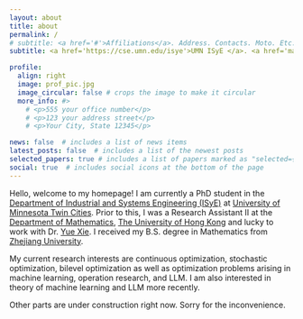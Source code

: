 ```yaml
---
layout: about
title: about
permalink: /
# subtitle: <a href='#'>Affiliations</a>. Address. Contacts. Moto. Etc.
subtitle: <a href='https://cse.umn.edu/isye'>UMN ISyE </a>. <a href='mailto:bjw010529@gmail.com'>bjw010529@gmail.com</a>.

profile:
  align: right
  image: prof_pic.jpg
  image_circular: false # crops the image to make it circular
  more_info: #>
    # <p>555 your office number</p>
    # <p>123 your address street</p>
    # <p>Your City, State 12345</p> 

news: false  # includes a list of news items
latest_posts: false  # includes a list of the newest posts
selected_papers: true # includes a list of papers marked as "selected={true}"
social: true  # includes social icons at the bottom of the page
---
```


Hello, welcome to my homepage! I am currently a PhD student in the [Department of Industrial and Systems Engineering (ISyE)](https://cse.umn.edu/isye) at [University of Minnesota Twin Cities](https://twin-cities.umn.edu/). Prior to this, I was a Research Assistant II at the [Department of Mathematics](https://hkumath.hku.hk/web/index.php), [The University of Hong Kong](https://www.hku.hk/) and lucky to work with Dr. [Yue Xie](https://yue-xie.github.io/). I received my B.S. degree in Mathematics from [Zhejiang University](https://www.zju.edu.cn/english/).

My current research interests are continuous optimization, stochastic optimization, bilevel optimization as well as optimization problems arising in machine learning, operation research, and LLM. I am also interested in theory of machine learning and LLM more recently.

Other parts are under construction right now. Sorry for the inconvenience.
